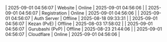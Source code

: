 | 2025-09-01 04:56:07 | Website | Online | 2025-09-01 04:56:06 |
| 2025-09-01 04:56:07 | Registration | Online | 2025-09-01 04:56:06 |
| 2025-09-01 04:56:07 | Auth Server | Offline | 2025-08-18 09:33:31 |
| 2025-09-01 04:56:07 | Kezan (PvE) | Offline | 2025-08-03 17:58:02 |
| 2025-09-01 04:56:07 | Gurubashi (PvP) | Offline | 2025-08-23 21:44:06 |
| 2025-09-01 04:56:07 | Cloudflare | Online | 2025-09-01 04:56:06 |
